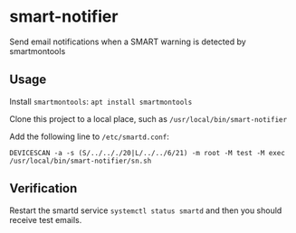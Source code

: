 # smart-notifier

Send email notifications when a SMART warning is detected by smartmontools

## Usage

Install `smartmontools`: `apt install smartmontools`

Clone this project to a local place, such as `/usr/local/bin/smart-notifier`

Add the following line to `/etc/smartd.conf`:

```
DEVICESCAN -a -s (S/../.././20|L/../../6/21) -m root -M test -M exec /usr/local/bin/smart-notifier/sn.sh
```

## Verification

Restart the smartd service `systemctl status smartd` and then you should receive test emails.
